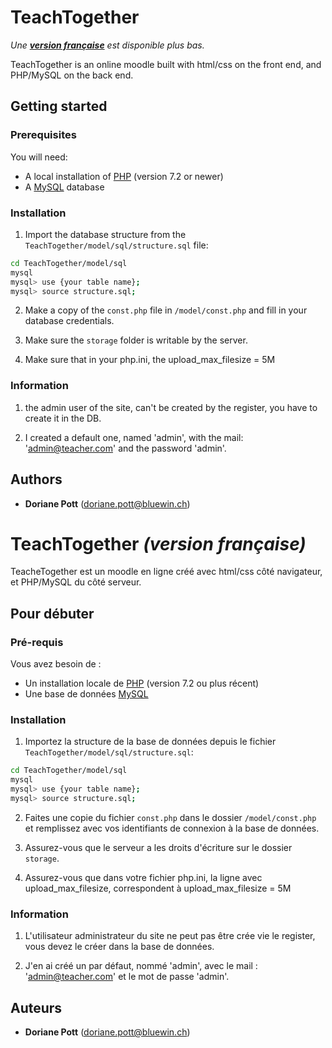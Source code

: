 # TeachTogether
*Une [**version française**](#fr) est disponible plus bas.*

TeachTogether is an online moodle built with html/css on the front end, and PHP/MySQL on the back end.

## Getting started

### Prerequisites
You will need:
- A local installation of [PHP](https://www.php.net/downloads.php) (version 7.2 or newer)
- A [MySQL](https://mysql.com/download) database

### Installation
1. Import the database structure from the `TeachTogether/model/sql/structure.sql` file:
```bash
cd TeachTogether/model/sql
mysql
mysql> use {your table name};
mysql> source structure.sql;
```

2. Make a copy of the `const.php` file in `/model/const.php` and fill in your database credentials.

3. Make sure the `storage` folder is writable by the server.

4. Make sure that in your php.ini, the upload_max_filesize = 5M

### Information
1. the admin user of the site, can't be created by the register, you have to create it in the DB.

2. I created a default one, named 'admin', with the mail: 'admin@teacher.com' and the password 'admin'.

## Authors
- **Doriane Pott** ([doriane.pott@bluewin.ch](mailto:doriane.pott@bluewin.ch))

# <a name="fr"></a> TeachTogether *(version française)*
TeacheTogether est un moodle en ligne créé avec html/css côté navigateur, et PHP/MySQL du côté serveur.

## Pour débuter

### Pré-requis
Vous avez besoin de :
- Un installation locale de [PHP](https://www.php.net/downloads.php) (version 7.2 ou plus récent)
- Une base de données [MySQL](https://mysql.com/download)

### Installation
1. Importez la structure de la base de données depuis le fichier `TeachTogether/model/sql/structure.sql`:
```bash
cd TeachTogether/model/sql
mysql
mysql> use {your table name};
mysql> source structure.sql;
```

2. Faites une copie du fichier `const.php` dans le dossier `/model/const.php` et remplissez avec vos identifiants de connexion à la base de données.

3. Assurez-vous que le serveur a les droits d'écriture sur le dossier `storage`.

4. Assurez-vous que dans votre fichier php.ini, la ligne avec upload_max_filesize, correspondent à upload_max_filesize = 5M


### Information
1. L'utilisateur administrateur du site ne peut pas être crée vie le register, vous devez le créer dans la base de données.

2. J'en ai créé un par défaut, nommé 'admin', avec le mail : 'admin@teacher.com' et le mot de passe 'admin'.

## Auteurs
- **Doriane Pott** ([doriane.pott@bluewin.ch](mailto:doriane.pott@bluewin.ch))
